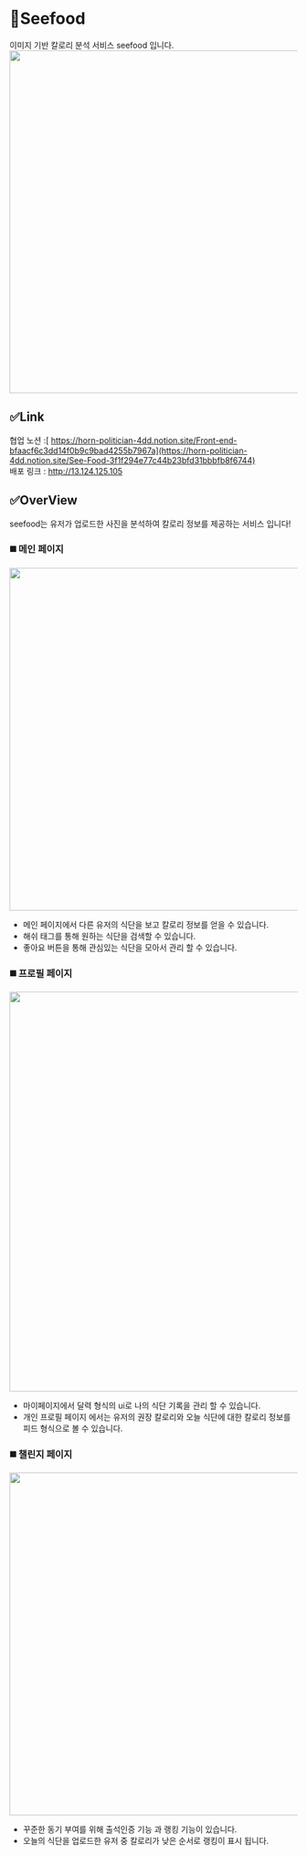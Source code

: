 # 👀Seefood 
이미지 기반 칼로리 분석 서비스 seefood 입니다.   
<img src="https://user-images.githubusercontent.com/88646511/206169175-d3333917-34b4-4aba-bd58-1555c45efd78.png" width="600" />


## ✅Link
협업 노션 :[ https://horn-politician-4dd.notion.site/Front-end-bfaacf6c3dd14f0b9c9bad4255b7967a](https://horn-politician-4dd.notion.site/See-Food-3f1f294e77c44b23bfd31bbbfb8f6744)   
배포 링크 : http://13.124.125.105

## ✅OverView
seefood는 유저가 업로드한 사진을 분석하여 칼로리 정보를 제공하는 서비스 입니다!
### ◼️ 메인 페이지
<img src="https://user-images.githubusercontent.com/88646511/206170100-e0d9168a-ff0e-42a4-8bce-564c3e924c58.png" width="600" />

- 메인 페이지에서 다른 유저의 식단을 보고 칼로리 정보를 얻을 수 있습니다.
- 해쉬 태그를 통해 원하는 식단을 검색할 수 있습니다.
- 좋아요 버튼을 통해 관심있는 식단을 모아서 관리 할 수 있습니다.

### ◼️ 프로필 페이지
<img src="https://user-images.githubusercontent.com/88646511/206171860-4b8248da-a514-4773-a388-c15faa96e7d7.png" width="700" />

- 마이페이지에서 달력 형식의 ui로 나의 식단 기록을 관리 할 수 있습니다.
- 개인 프로필 페이지 에서는 유저의 권장 칼로리와 오늘 식단에 대한 칼로리 정보를 피드 형식으로 볼 수 있습니다.

### ◼️ 챌린지 페이지
<img src="https://user-images.githubusercontent.com/88646511/206172520-4edd539c-08c7-4077-ad13-1de0f3ae240d.png" width="600" />

- 꾸준한 동기 부여를 위해 출석인증 기능 과 랭킹 기능이 있습니다.
- 오늘의 식단을 업로드한 유저 중 칼로리가 낮은 순서로 랭킹이 표시 됩니다.

